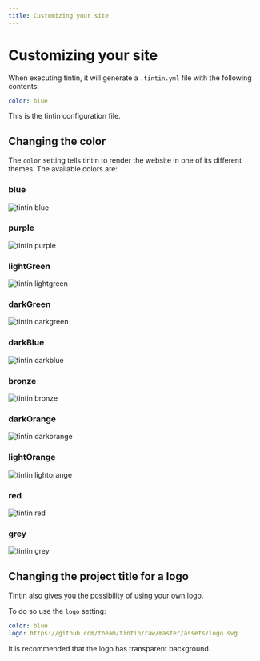 ```yaml
---
title: Customizing your site
---
```


# Customizing your site

When executing tintin, it will generate a `.tintin.yml` file
with the following contents:

```yaml
color: blue
```

This is the tintin configuration file.

## Changing the color

The `color` setting tells tintin to render the website in one
of its different themes. The available colors are:

### blue

![tintin blue](https://s3-eu-west-1.amazonaws.com/worldwideapps/assets/tintin_blue.png)

### purple

![tintin purple](https://s3-eu-west-1.amazonaws.com/worldwideapps/assets/tintin_purple.png)

### lightGreen

![tintin lightgreen](https://s3-eu-west-1.amazonaws.com/worldwideapps/assets/tintin_lightgreen.png)

### darkGreen

![tintin darkgreen](https://s3-eu-west-1.amazonaws.com/worldwideapps/assets/tintin_darkgreen.png)

### darkBlue

![tintin darkblue](https://s3-eu-west-1.amazonaws.com/worldwideapps/assets/tintin_darkblue.png)

### bronze

![tintin bronze](https://s3-eu-west-1.amazonaws.com/worldwideapps/assets/tintin_bronze.png)

### darkOrange

![tintin darkorange](https://s3-eu-west-1.amazonaws.com/worldwideapps/assets/tintin_darkorange.png)

### lightOrange

![tintin lightorange](https://s3-eu-west-1.amazonaws.com/worldwideapps/assets/tintin_lightorange.png)

### red

![tintin red](https://s3-eu-west-1.amazonaws.com/worldwideapps/assets/tintin_red.png)

### grey

![tintin grey](https://s3-eu-west-1.amazonaws.com/worldwideapps/assets/tintin_grey.png)


## Changing the project title for a logo

Tintin also gives you the possibility of using your own logo.

To do so use the `logo` setting:

```yaml
color: blue
logo: https://github.com/theam/tintin/raw/master/assets/logo.svg
```

It is recommended that the logo has transparent background.

